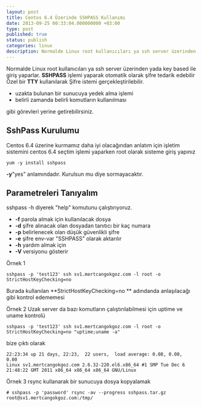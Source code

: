 ```yaml
---
layout: post
title: Centos 6.4 Üzerinde SSHPASS Kullanımı
date: 2013-09-25 00:33:04.000000000 +03:00
type: post
published: true
status: publish
categories: linux
description: Normalde Linux root kullanıcıları ya ssh server üzerinden yada key based ile giriş yaparlar. SSHPASS işlemi yaparak otomatik olarak şifre
---
```


Normalde Linux root kullanıcıları ya ssh server üzerinden yada key based ile giriş yaparlar. **SSHPASS** işlemi yaparak otomatik olarak şifre tedarik edebilir Özel bir **TTY** kullanılarak Şifre istemi gerçekleştirilebilir.

- uzakta bulunan bir sunucuya yedek alma işlemi
- belirli zamanda belirli komutların kullanılması

gibi görevleri yerine getirebilirsiniz.

## SshPass Kurulumu

Centos 6.4 üzerine kurmamız daha iyi olacağından anlatım için işletim sistemini centos 6.4 seçtim işlemi yaparken root olarak sisteme giriş yapınız

    yum -y install sshpass

**-y**"yes" anlamındadır. Kurulsun mu diye sormayacaktır.

## Parametreleri Tanıyalım

sshpass -h diyerek "help" komutunu çalıştırıyoruz.

- **-f** parola almak için kullanılacak dosya
- **-d** şifre alınacak olan dosyadan tanıtıcı bir kaç numara
- **-p** belirlenecek olan düşük güvenlikli şifre
- **-e** şifre env-var "SSHPASS" olarak aktarılır
- **-h** yardım almak için
- **-V** versiyonu gösterir

Örnek 1

    sshpass -p 'test123' ssh sv1.mertcangokgoz.com -l root -o StrictHostKeyChecking=no

Burada kullanılan  **StrictHostKeyChecking=no ** adındanda anlaşılacağı gibi kontrol edememesi

Örnek 2 Uzak server da bazı komutların çalıştırılabilmesi için uptime ve uname kontrolü

    sshpass -p 'test123' ssh sv1.mertcangokgoz.com -l root -o StrictHostKeyChecking=no "uptime;uname -a"

bize çıktı olarak

    22:23:34 up 21 days, 22:23,  22 users,  load average: 0.08, 0.00, 0.00 
    Linux sv1.mertcangokgoz.com 2.6.32-220.el6.x86_64 #1 SMP Tue Dec 6 21:48:22 GMT 2011 x86_64 x86_64 x86_64 GNU/Linux

Örnek 3 rsync kullanarak bir sunucuya dosya kopyalamak

    # sshpass -p 'password' rsync -av --progress sshpass.tar.gz root@sv1.mertcangokgoz.com:/tmp/
